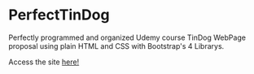 # PerfectTinDog
Perfectly programmed and organized Udemy course TinDog WebPage proposal using plain HTML and CSS with Bootstrap's 4 Librarys.
<p>Access the site <a href='https://henryornellas.github.io/PerfectTinDog/'>here!</a></p>
